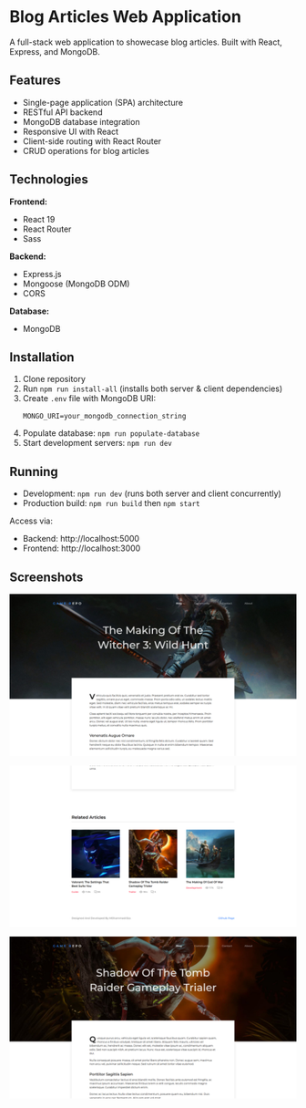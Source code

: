 # Blog Articles Web Application

A full-stack web application to showecase blog articles. Built with React, Express, and MongoDB.

## Features

- Single-page application (SPA) architecture
- RESTful API backend
- MongoDB database integration
- Responsive UI with React
- Client-side routing with React Router
- CRUD operations for blog articles

## Technologies

**Frontend:**

- React 19
- React Router
- Sass

**Backend:**

- Express.js
- Mongoose (MongoDB ODM)
- CORS

**Database:**

- MongoDB

## Installation

1. Clone repository
2. Run `npm run install-all` (installs both server & client dependencies)
3. Create `.env` file with MongoDB URI:
   ```
   MONGO_URI=your_mongodb_connection_string
   ```
4. Populate database: `npm run populate-database`
5. Start development servers: `npm run dev`

## Running

- Development: `npm run dev` (runs both server and client concurrently)
- Production build: `npm run build` then `npm start`

Access via:

- Backend: http://localhost:5000
- Frontend: http://localhost:3000

## Screenshots

![Feature 1 Demo](public/screenshots/1.jpg)

![Feature 1 Demo](public/screenshots/2.jpg)

![Feature 1 Demo](public/screenshots/3.jpg)
